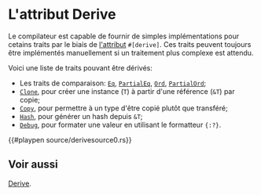 # L'attribut Derive

Le compilateur est capable de fournir de simples implémentations pour cetains traits par le biais de [l'attribut][attribute] `#[derive]`. 
Ces traits peuvent toujours être implémentés manuellement si un traitement plus complexe est attendu.

Voici une liste de traits pouvant être dérivés:

* Les traits de comparaison: [`Eq`][eq], [`PartialEq`][partial_eq], [`Ord`][ord], [`PartialOrd`][partial_ord];
* [`Clone`][clone], pour créer une instance (`T`) à partir d'une référence (`&T`) par copie;
* [`Copy`][copy], pour permettre à un type d'être copié plutôt que transféré;
* [`Hash`][hash], pour générer un hash depuis `&T`;
* [`Debug`][debug], pour formater une valeur en utilisant le formatteur `{:?}`.

{{#playpen source/derivesource0.rs}}

## Voir aussi

[Derive][derive].

[attribute]: ../chapitre11/attributes.html
[eq]: https://doc.rust-lang.org/std/cmp/trait.Eq.html
[partial_eq]: https://doc.rust-lang.org/std/cmp/trait.PartialEq.html
[ord]: https://doc.rust-lang.org/std/cmp/trait.Ord.html
[partial_ord]: https://doc.rust-lang.org/std/cmp/trait.PartialOrd.html
[clone]: https://doc.rust-lang.org/std/clone/trait.Clone.html
[copy]: https://doc.rust-lang.org/core/marker/trait.Copy.html
[hash]: https://doc.rust-lang.org/std/hash/trait.Hash.html
[debug]: https://doc.rust-lang.org/std/fmt/trait.Debug.html
[derive]: https://doc.rust-lang.org/reference/attributes.html#derive
